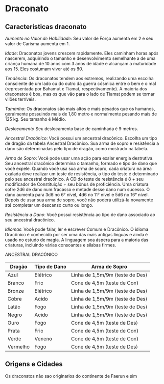 # Draconato

## Caracteristicas draconato
*Aumento no Valor de Habilidade*: Seu valor de Força aumenta em 2 e seu valor de Carisma aumenta em 1.   

*Idade*: Draconatos jovens crescem rapidamente. Eles caminham horas após nascerem, adquirindo o tamanho e desenvolvimento semelhante a de uma criança humana de 10 anos com 3 anos de idade e alcançam a maturidade aos 15. Eles costumam viver até os 80.  

*Tendência*: Os draconatos tendem aos extremos, realizando uma escolha consciente de um lado ou do outro da guerra cósmica entre o bem e o mal (representada por
Bahamut e Tiamat, respectivamente). A maioria dos draconatos é boa, mas os que vão para o lado de Tiamat podem se tornar vilões terríveis.  

*Tamanho*: Os draconatos são mais altos e mais pesados que os humanos, geralmente possuindo mais de 1,80 metro e normalmente pesando mais de 125 kg. Seu tamanho é Médio. 

*Deslocamento* Seu deslocamento base de caminhada é 9 metros.  

*Ancestral Dracônico*: Você possui um ancestral dracônico. Escolha um tipo de dragão da tabela Ancestral Dracônico. Sua arma de sopro e resistência a dano são
determinadas pelo tipo de dragão, como mostrado na tabela.  

*Arma de Sopro*: Você pode usar uma ação para exalar energia destrutiva. Seu ancestral dracônico determina o tamanho, formado e tipo de dano que você expele.
Quando você usa sua arma de sopro, cada criatura na área exalada deve realizar um teste de resistência, o tipo do teste é determinado pelo seu ancestral dracônico. A CD do teste de resistência é 8 + seu modificador de Constituição + seu bônus de proficiência. Uma criatura sofre 2d6 de dano num fracasso e metade desse dano num
sucesso. O dano aumenta para 3d6 no 6° nível, 4d6 no 11° nível e 5d6 no 16° nível.
Depois de usar sua arma de sopro, você não poderá utilizá-la novamente até completar um descanso curto ou longo.

*Resistência a Dano*: Você possui resistência ao tipo
de dano associado ao seu ancestral dracônico.  

*Idiomas*: Você pode falar, ler e escrever Comum e Dracônico. O idioma Dracônico é conhecido por ser uma das mais antigas línguas e ainda é usado no estudo de magia. A linguagem soa áspera para a maioria das criaturas, incluindo várias consoantes e silabas firmes. 

ANCESTRAL DRACÔNICO

| Dragão | Tipo de Dano | Arma de Sopro |  
| ------ | ------------ | ------------- |
| Azul |Elétrico |Linha de 1,5m/9m (teste de Des)|
| Branco |Frio | Cone de 4,5m (teste de Con)|
| Bronze |Elétrico | Linha de 1,5m/9m (teste de Des)|
| Cobre |Acido |Linha de 1,5m/9m (teste de Des)|
| Latão |Fogo |Linha de 1,5m/9m (teste de Des)|
| Negro |Acido |Linha de 1,5m/9m (teste de Des)|
| Ouro |Fogo |Cone de 4,5m (teste de Des)|
| Prata |Frio |Cone de 4,5m (teste de Con)|
| Verde |Veneno |Cone de 4,5m (teste de Con)|
| Vermelho |Fogo |Cone de 4,5m (teste de Des)|

## Origens e Cidades

Os draconatos nâo sao originarios do continente de Faerun e sim 
